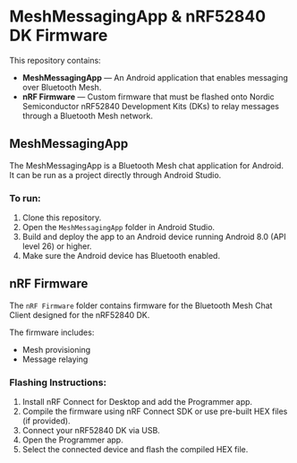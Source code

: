 # MeshMessagingApp & nRF52840 DK Firmware

This repository contains:

- **MeshMessagingApp** — An Android application that enables messaging over Bluetooth Mesh.
- **nRF Firmware** — Custom firmware that must be flashed onto Nordic Semiconductor nRF52840 Development Kits (DKs) to relay messages through a Bluetooth Mesh network.

## MeshMessagingApp

The MeshMessagingApp is a Bluetooth Mesh chat application for Android.  
It can be run as a project directly through Android Studio.

### To run:
1. Clone this repository.
2. Open the `MeshMessagingApp` folder in Android Studio.
3. Build and deploy the app to an Android device running Android 8.0 (API level 26) or higher.
4. Make sure the Android device has Bluetooth enabled.

## nRF Firmware

The `nRF Firmware` folder contains firmware for the Bluetooth Mesh Chat Client designed for the nRF52840 DK.

The firmware includes:
- Mesh provisioning
- Message relaying

### Flashing Instructions:
1. Install nRF Connect for Desktop and add the Programmer app.
2. Compile the firmware using nRF Connect SDK or use pre-built HEX files (if provided).
3. Connect your nRF52840 DK via USB.
4. Open the Programmer app.
5. Select the connected device and flash the compiled HEX file.
